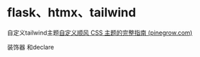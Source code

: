 #  flask、htmx、tailwind

自定义tailwind主题[自定义顺风 CSS 主题的完整指南 (pinegrow.com)](https://pinegrow.com/tutorials/customizing-a-tailwind-css-theme/)

装饰器 和declare